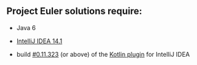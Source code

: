 ## Project Euler solutions require:

 * Java 6

 * [IntelliJ IDEA 14.1](http://confluence.jetbrains.net/display/IDEADEV/IDEA+14.1+EAP)

 * build [#0.11.323](https://teamcity.jetbrains.com/repository/download/bt345/431980:id/kotlin-plugin-0.11.323.zip) (or above) 
 of the [Kotlin plugin](http://teamcity.jetbrains.com/viewType.html?buildTypeId=bt345) for IntelliJ IDEA
